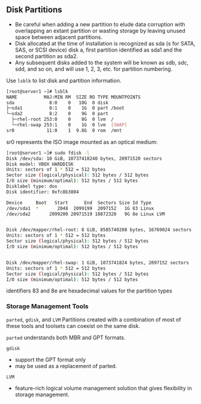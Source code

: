 ## Disk Partitions 

- Be careful when adding a new partition to elude data corruption with overlapping an extant partition or wasting storage by leaving unused space between adjacent partitions. 
- Disk allocated at the time of installation is recognized as sda (s for SATA, SAS, or SCSI device) disk a,  first partition identified as sda1 and the second partition as sda2. 
- Any subsequent disks added to the system will be known as sdb, sdc, sdd, and so on, and will use 1, 2, 3, etc. for partition numbering.

Use `lsblk` to list disk and partition information. 

```bash
[root@server1 ~]# lsblk
NAME          MAJ:MIN RM  SIZE RO TYPE MOUNTPOINTS
sda             8:0    0   10G  0 disk 
├─sda1          8:1    0    1G  0 part /boot
└─sda2          8:2    0    9G  0 part 
  ├─rhel-root 253:0    0    8G  0 lvm  /
  └─rhel-swap 253:1    0    1G  0 lvm  [SWAP]
sr0            11:0    1  9.8G  0 rom  /mnt
```

sr0 represents the ISO image mounted as an optical medium:

```bash
[root@server1 ~]# sudo fdisk -l
Disk /dev/sda: 10 GiB, 10737418240 bytes, 20971520 sectors
Disk model: VBOX HARDDISK   
Units: sectors of 1 * 512 = 512 bytes
Sector size (logical/physical): 512 bytes / 512 bytes
I/O size (minimum/optimal): 512 bytes / 512 bytes
Disklabel type: dos
Disk identifier: 0xfc8b3804

Device     Boot   Start      End  Sectors Size Id Type
/dev/sda1  *       2048  2099199  2097152   1G 83 Linux
/dev/sda2       2099200 20971519 18872320   9G 8e Linux LVM


Disk /dev/mapper/rhel-root: 8 GiB, 8585740288 bytes, 16769024 sectors
Units: sectors of 1 * 512 = 512 bytes
Sector size (logical/physical): 512 bytes / 512 bytes
I/O size (minimum/optimal): 512 bytes / 512 bytes


Disk /dev/mapper/rhel-swap: 1 GiB, 1073741824 bytes, 2097152 sectors
Units: sectors of 1 * 512 = 512 bytes
Sector size (logical/physical): 512 bytes / 512 bytes
I/O size (minimum/optimal): 512 bytes / 512 bytes
```

identifiers 83 and 8e are hexadecimal values for the partition types

### Storage Management Tools 

`parted`, `gdisk`, and `LVM`
Partitions created with a combination of most of these tools and toolsets can coexist on the same disk.

`parted`
understands both MBR and GPT formats. 

`gdisk`
- support the GPT format only
- may be used as a replacement of parted. 

`LVM`
- feature-rich logical volume management solution that gives flexibility in storage management.

